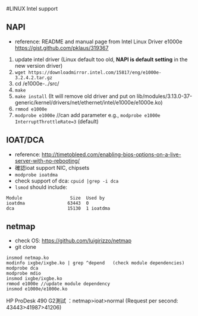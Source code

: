 #LINUX Intel support

## NAPI
* reference: README and manual page from Intel Linux Driver e1000e https://gist.github.com/pklaus/319367
1. update intel driver (Linux default too old, **NAPI is default setting** in the new version driver)
2. `wget https://downloadmirror.intel.com/15817/eng/e1000e-3.2.4.2.tar.gz` 
3. cd /e1000e-../src/
4. `make`
5. `make install` (It will remove old driver and put on lib/modules/3.13.0-37-generic/kernel/drivers/net/ethernet/intel/e1000e/e1000e.ko)
6. `rmmod e1000e`
7. `modprobe e1000e` //can add parameter e.g., `modprobe e1000e InterruptThrottleRate=3` (default)

## IOAT/DCA
* reference: http://timetobleed.com/enabling-bios-options-on-a-live-server-with-no-rebooting/
* 確認ioat support NIC, chipsets 
* `modprobe ioatdma`
* check support of dca:  `cpuid |grep -i dca`  
* `lsmod` should include:
```
Module                  Size  Used by
ioatdma                63443  0 
dca                    15130  1 ioatdma
```

## netmap
* check OS: https://github.com/luigirizzo/netmap
* git clone
```
insmod netmap.ko
modinfo ixgbe/ixgbe.ko | grep ^depend   (check module dependencies)
modprobe dca
modprobe mdio
insmod ixgbe/ixgbe.ko
rmmod e1000e //update module dependency
insmod e1000e/e1000e.ko
```
HP ProDesk 490 G2測試 ：netmap>ioat>normal  (Request per second:  43443>41987>41206)
